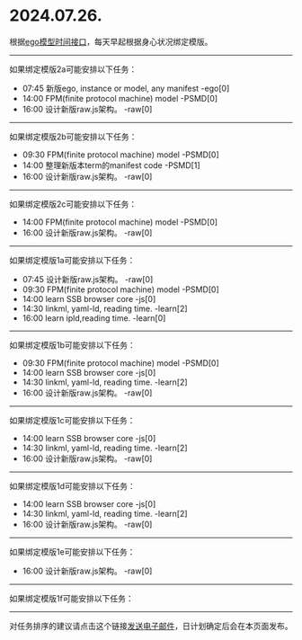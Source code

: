 # 2024.07.26.

根据[ego模型时间接口](https://gitee.com/hyg/blog/blob/master/timeflow.md)，每天早起根据身心状况绑定模版。

---
如果绑定模版2a可能安排以下任务：

- 07:45	新版ego, instance or model, any manifest -ego[0]
- 14:00	FPM(finite protocol machine) model -PSMD[0]
- 16:00	设计新版raw.js架构。 -raw[0]

---
如果绑定模版2b可能安排以下任务：

- 09:30	FPM(finite protocol machine) model -PSMD[0]
- 14:00	整理新版本term的manifest code -PSMD[1]
- 16:00	设计新版raw.js架构。 -raw[0]

---
如果绑定模版2c可能安排以下任务：

- 14:00	FPM(finite protocol machine) model -PSMD[0]
- 16:00	设计新版raw.js架构。 -raw[0]

---
如果绑定模版1a可能安排以下任务：

- 07:45	设计新版raw.js架构。 -raw[0]
- 09:30	FPM(finite protocol machine) model -PSMD[0]
- 14:00	learn SSB browser core -js[0]
- 14:30	linkml, yaml-ld, reading time. -learn[2]
- 16:00	learn ipld,reading time. -learn[0]

---
如果绑定模版1b可能安排以下任务：

- 09:30	FPM(finite protocol machine) model -PSMD[0]
- 14:00	learn SSB browser core -js[0]
- 14:30	linkml, yaml-ld, reading time. -learn[2]
- 16:00	设计新版raw.js架构。 -raw[0]

---
如果绑定模版1c可能安排以下任务：

- 14:00	learn SSB browser core -js[0]
- 14:30	linkml, yaml-ld, reading time. -learn[2]
- 16:00	设计新版raw.js架构。 -raw[0]

---
如果绑定模版1d可能安排以下任务：

- 14:00	learn SSB browser core -js[0]
- 14:30	linkml, yaml-ld, reading time. -learn[2]
- 16:00	设计新版raw.js架构。 -raw[0]

---
如果绑定模版1e可能安排以下任务：

- 16:00	设计新版raw.js架构。 -raw[0]

---
如果绑定模版1f可能安排以下任务：


---
对任务排序的建议请点击这个链接<a href="mailto:huangyg@mars22.com?subject=关于2024.07.26.任务排序的建议&body=date: 2024.07.26.%0D%0Afile: ../../blog/release/time/d.20240726.md%0D%0A---请勿修改邮件主题及以上内容---%0D%0A">发送电子邮件</a>，日计划确定后会在本页面发布。